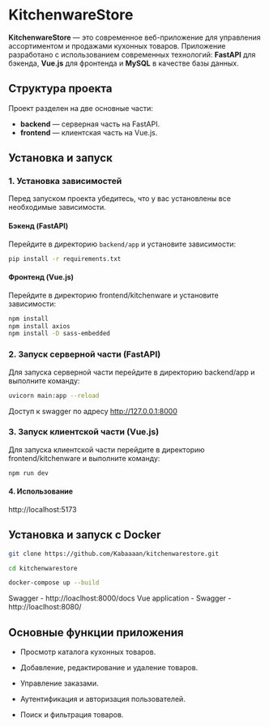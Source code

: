 # KitchenwareStore

**KitchenwareStore** — это современное веб-приложение для управления ассортиментом и продажами кухонных товаров. Приложение разработано с использованием современных технологий: **FastAPI** для бэкенда, **Vue.js** для фронтенда и **MySQL** в качестве базы данных.

## Структура проекта

Проект разделен на две основные части:
- **backend** — серверная часть на FastAPI.
- **frontend** — клиентская часть на Vue.js.

## Установка и запуск

### 1. Установка зависимостей

Перед запуском проекта убедитесь, что у вас установлены все необходимые зависимости.

#### Бэкенд (FastAPI)
Перейдите в директорию `backend/app` и установите зависимости:

```bash
pip install -r requirements.txt
```

#### Фронтенд (Vue.js)

Перейдите в директорию frontend/kitchenware и установите зависимости:

```bash
npm install
npm install axios
npm install -D sass-embedded
```

### 2. Запуск серверной части (FastAPI)
Для запуска серверной части перейдите в директорию backend/app и выполните команду:

```bash
uvicorn main:app --reload
```

Доступ к swagger по адресу http://127.0.0.1:8000

### 3. Запуск клиентской части (Vue.js)
Для запуска клиентской части перейдите в директорию frontend/kitchenware и выполните команду:

```bash
npm run dev
```

#### 4. Использование 

http://localhost:5173


## Установка и запуск с Docker

```bash
git clone https://github.com/Kabaaaan/kitchenwarestore.git
```

```bash
cd kitchenwarestore
```

```bash
docker-compose up --build
```

Swagger - http://loaclhost:8000/docs
Vue application - Swagger - http://loaclhost:8080/


## Основные функции приложения

* Просмотр каталога кухонных товаров.

* Добавление, редактирование и удаление товаров.

* Управление заказами.

* Аутентификация и авторизация пользователей.

* Поиск и фильтрация товаров.
